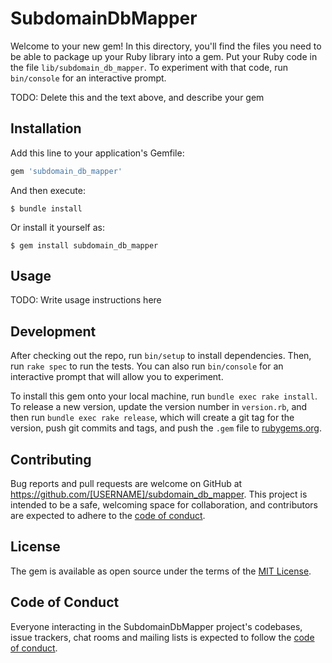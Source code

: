# SubdomainDbMapper

Welcome to your new gem! In this directory, you'll find the files you need to be able to package up your Ruby library into a gem. Put your Ruby code in the file `lib/subdomain_db_mapper`. To experiment with that code, run `bin/console` for an interactive prompt.

TODO: Delete this and the text above, and describe your gem

## Installation

Add this line to your application's Gemfile:

```ruby
gem 'subdomain_db_mapper'
```

And then execute:

    $ bundle install

Or install it yourself as:

    $ gem install subdomain_db_mapper

## Usage

TODO: Write usage instructions here

## Development

After checking out the repo, run `bin/setup` to install dependencies. Then, run `rake spec` to run the tests. You can also run `bin/console` for an interactive prompt that will allow you to experiment.

To install this gem onto your local machine, run `bundle exec rake install`. To release a new version, update the version number in `version.rb`, and then run `bundle exec rake release`, which will create a git tag for the version, push git commits and tags, and push the `.gem` file to [rubygems.org](https://rubygems.org).

## Contributing

Bug reports and pull requests are welcome on GitHub at https://github.com/[USERNAME]/subdomain_db_mapper. This project is intended to be a safe, welcoming space for collaboration, and contributors are expected to adhere to the [code of conduct](https://github.com/[USERNAME]/subdomain_db_mapper/blob/master/CODE_OF_CONDUCT.md).


## License

The gem is available as open source under the terms of the [MIT License](https://opensource.org/licenses/MIT).

## Code of Conduct

Everyone interacting in the SubdomainDbMapper project's codebases, issue trackers, chat rooms and mailing lists is expected to follow the [code of conduct](https://github.com/[USERNAME]/subdomain_db_mapper/blob/master/CODE_OF_CONDUCT.md).
